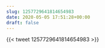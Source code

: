 ```yaml
---
slug: 1257729641814654983
date: 2020-05-05 17:51:28+00:00
draft: false
---
```


{{< tweet 1257729641814654983 >}}
